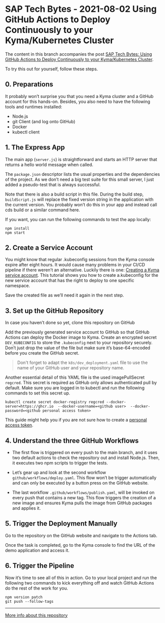 # SAP Tech Bytes - 2021-08-02 Using GitHub Actions to Deploy Continuously to your Kyma/Kubernetes Cluster

The content in this branch accompanies the post [SAP Tech Bytes: Using GitHub Actions to Deploy Continuously to your Kyma/Kubernetes Cluster](https://blogs.sap.com/2021/08/02/sap-tech-bytes-using-github-actions-to-deploy-continuously-to-kyma-kubernetes/).

To try this out for yourself, follow these steps.
## 0. Preparations
It probably won’t surprise you that you need a Kyma cluster and a GitHub account for this hands-on. Besides, you also need to have the following tools and runtimes installed:

- Node.js
- git Client (and log onto GitHub)
- Docker
- kubectl client

## 1. The Express App
The main app (`server.js`) is straightforward and starts an HTTP server that returns a hello world message when called.

The `package.json` descriptor lists the usual properties and the dependencies of the project. As we don’t need a big test suite for this small server, I just added a pseudo-test that is always successful.

Note that there is also a build script in this file. During the build step, `buildScript.js` will replace the fixed version string in the application with the current version. You probably won’t do this in your app and instead call cds build or a similar command here.

If you want, you can run the following commands to test the app locally:
```
npm install
npm start
```
## 2. Create a Service Account
You might know that regular .kubeconfig sessions from the Kyma console expire after eight hours. It would cause many problems in your CI/CD pipeline if there weren’t an alternative. Luckily there is one: [Creating a Kyma service account](https://developers.sap.com/tutorials/kyma-create-service-account.html). This tutorial shows you how to create a.kubeconfig for the new service account that has the right to deploy to one specific namespace.

Save the created file as we’ll need it again in the next step.

## 3. Set up the GitHub Repository
In case you haven’t done so yet, clone this repository on GitHub

Add the previously generated service account to GitHub so that GitHub Actions can deploy the Docker image to Kyma. Create an encrypted secret `DEV_KUBECONFIG` to store the `.kubeconfig` next to your repository securely. Don’t just drop the value of the file but make sure it’s base-64-encoded before you create the GitHub secret.

> Don't forget to adapt the `k8s/dev_deployment.yaml` file to use the name of your GitHub user and your repository name.

Another essential detail of this YAML file is the used imagePullSecret `regcred`. This secret is required as GitHub only allows authenticated pull by default. Make sure you are logged in to kubectl and run the following commands to set this secret up. 
```
kubectl create secret docker-registry regcred --docker-server=https://ghcr.io  --docker-username=<github user>  --docker-password=<github personal access token>
```
This guide might help you if you are not sure how to create a [personal access token](https://docs.github.com/en/github/authenticating-to-github/keeping-your-account-and-data-secure/creating-a-personal-access-token).


## 4. Understand the three GitHub Workflows

 - The first flow is triggered on every push to the main branch, and it uses two default actions to check the repository out and install Node.js. Then, it executes two npm scripts to trigger the tests.

 
- Let’s gear up and look at the second workflow `github/workflows/deploy.yaml`. This flow won’t be trigger automatically and can only be executed by a button press on the GitHub website.

- The last workflow `.github/workflows/publish.yaml`, will be invoked on every push that contains a new tag. This flow triggers the creation of a new image and ensures Kyma pulls the image from GitHub packages and applies it.


## 5. Trigger the Deployment Manually
Go to the repository on the GitHub website and navigate to the Actions tab.

Once the task is completed, go to the Kyma console to find the URL of the demo application and access it.

## 6. Trigger the Pipeline
Now it’s time to see all of this in action. Go to your local project and run the following two commands to kick everything off and watch GitHub Actions do the rest of the work for you.
```
npm version patch
git push --follow-tags
```

---

[More info about this repository](https://github.com/SAP-samples/sap-tech-bytes)

